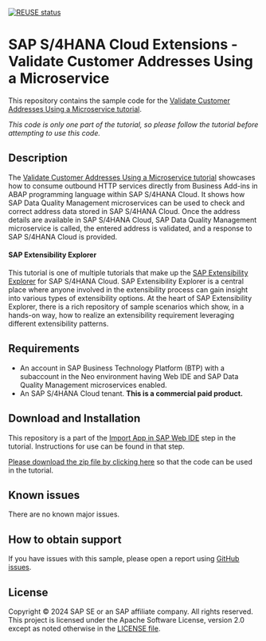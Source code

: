 [![REUSE status](https://api.reuse.software/badge/github.com/SAP-samples/s4hana-ext-microservice)](https://api.reuse.software/info/github.com/SAP-samples/s4hana-ext-microservice)
# SAP S/4HANA Cloud Extensions - Validate Customer Addresses Using a Microservice
This repository contains the sample code for the [Validate Customer Addresses Using a Microservice tutorial](http://tiny.cc/s4-ext-microservice).

*This code is only one part of the tutorial, so please follow the tutorial before attempting to use this code.*

## Description

The [Validate Customer Addresses Using a Microservice tutorial](http://tiny.cc/s4-ext-microservice) showcases how to consume outbound HTTP services directly from Business Add-ins in ABAP programming language within SAP S/4HANA Cloud. It shows how SAP Data Quality Management microservices can be used to check and correct address data stored in SAP S/4HANA Cloud. Once the address details are available in SAP S/4HANA Cloud, SAP Data Quality Management microservice is called, the entered address is validated, and a response to SAP S/4HANA Cloud is provided.

#### SAP Extensibility Explorer

This tutorial is one of multiple tutorials that make up the [SAP Extensibility Explorer](https://sap.com/extends4) for SAP S/4HANA Cloud.
SAP Extensibility Explorer is a central place where anyone involved in the extensibility process can gain insight into various types of extensibility options. At the heart of SAP Extensibility Explorer, there is a rich repository of sample scenarios which show, in a hands-on way, how to realize an extensibility requirement leveraging different extensibility patterns.


Requirements
-------------
- An account in SAP Business Technology Platform (BTP) with a subaccount in the Neo environment having Web IDE and SAP Data Quality Management microservices enabled.
- An SAP S/4HANA Cloud tenant. **This is a commercial paid product.**

Download and Installation
-------------
This repository is a part of the [Import App in SAP Web IDE](https://help.sap.com/viewer/63aaaca3eb4a41d0958ad433df0c0290/SHIP/en-US/3d2a5229cd234e18b2405a35669ea211.html) step in the tutorial. Instructions for use can be found in that step.

[Please download the zip file by clicking here](https://github.com/SAP/s4hana-ext-microservice/archive/master.zip) so that the code can be used in the tutorial.


Known issues
---------------------
There are no known major issues.

How to obtain support
---------------------
If you have issues with this sample, please open a report using [GitHub issues](https://github.com/SAP/s4hana-ext-address-valid-app/issues).

License
-------
Copyright © 2024 SAP SE or an SAP affiliate company. All rights reserved.
This project is licensed under the Apache Software License, version 2.0 except as noted otherwise in the [LICENSE file](LICENSES/Apache-2.0.txt).
